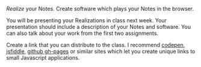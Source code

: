 _Realize_ your Notes. Create software which plays your Notes in the browser.

You will be presenting your Realizations in class next week. Your presentation should include a description of your Notes and software. You can also talk about your work from the first two assignments. 

Create a link that you can distribute to the class. I recommend [codepen](http://codepen.io/), [jsfiddle](https://jsfiddle.net/), [github gh-pages](https://help.github.com/categories/github-pages-basics/) or similar sites which let you create unique links to small Javascript applications. 
